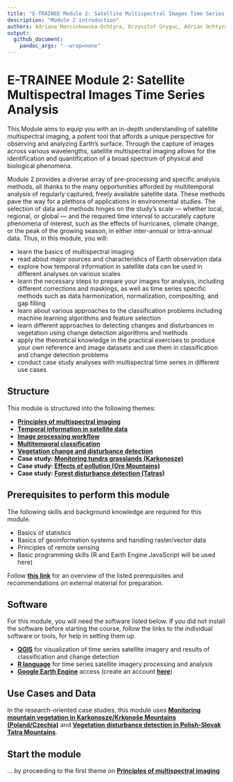 ```yaml
---
title: "E-TRAINEE Module 2: Satellite Multispectral Images Time Series Analysis"
description: "Module 2 introduction"
authors: Adriana Marcinkowska-Ochtyra, Krzysztof Gryguc, Adrian Ochtyra
output: 
  github_document:
    pandoc_args: "--wrap=none"
---
```


E-TRAINEE Module 2: Satellite Multispectral Images Time Series Analysis
================

This Module aims to equip you with an in-depth understanding of satellite multispectral imaging, a potent tool that affords a unique perspective for observing and analyzing Earth’s surface. Through the capture of images across various wavelengths, satellite multispectral imaging allows for the identification and quantification of a broad spectrum of physical and biological phenomena.

Module 2 provides a diverse array of pre-processing and specific analysis methods, all thanks to the many opportunities afforded by multitemporal analysis of regularly captured, freely available satellite data. These methods pave the way for a plethora of applications in environmental studies. The selection of data and methods hinges on the study’s scale — whether local, regional, or global — and the required time interval to accurately capture phenomena of interest, such as the effects of hurricanes, climate change, or the peak of the growing season, in either inter-annual or intra-annual data. Thus, in this module, you will:

- learn the basics of multispectral imaging
- read about major sources and characteristics of Earth observation data
- explore how temporal information in satellite data can be used in different analyses on various scales
- learn the necessary steps to prepare your images for analysis, including different corrections and maskings, as well as time series specific methods such as data harmonization, normalization, compositing, and gap filling
- learn about various approaches to the classification problems including machine learning algorithms and feature selection
- learn different approaches to detecting changes and disturbances in vegetation using change detection algorithms and methods
- apply the theoretical knowledge in the practical exercises to produce your own reference and image datasets and use them in classification and change detection problems
- conduct case study analyses with multispectral time series in different use cases

## Structure

This module is structured into the following themes:

- **[Principles of multispectral imaging](01_multispectral_principles/01_multispectral_principles.md)**  
- **[Temporal information in satellite data](02_temporal_information/02_temporal_information.md)**  
- **[Image processing workflow](03_image_processing/03_image_processing.md)**  
- **[Multitemporal classification](04_multitemporal_classification/04_multitemporal_classification.md)**  
- **[Vegetation change and disturbance detection](05_vegetation_monitoring/05_vegetation_monitoring.md)**  
- **Case study: [Monitoring tundra grasslands (Karkonosze)](06_cs_tundra_grasslands/06_cs_tundra_grasslands.md)**
- **Case study: [Effects of pollution (Ore Mountains)](07_cs_forest_changes/07_cs_forest_changes.md)**
- **Case study: [Forest disturbance detection (Tatras)](08_cs_disturbance_detection/08_cs_disturbance_detection.md)**

## Prerequisites to perform this module

The following skills and background knowledge are required for this module.

- Basics of statistics
- Basics of geoinformation systems and handling raster/vector data
- Principles of remote sensing
- Basic programming skills (R and Earth Engine JavaScript will be used here)

Follow **[this link](../module0/module0.md)** for an overview of the listed prerequisites and recommendations on external material for preparation.

## Software

For this module, you will need the software listed below. If you did not install the software before starting the course, follow the links to the individual software or tools, for help in setting them up.

- **[QGIS](../software/software_qgis.md)** for visualization of time series satellite imagery and results of classification and change detection
- **[R language](../software/software_r_language.md)** for time series satellite imagery processing and analysis
- **[Google Earth Engine](https://earthengine.google.com/)** access (create an account **[here](https://earthengine.google.com/signup/)**)

## Use Cases and Data

In the research-oriented case studies, this module uses **[Monitoring mountain vegetation in Karkonosze/Krkonoše Mountains (Poland/Czechia)](../data_usecases/usecase_tundra_karkonosze.md)** and **[Vegetation disturbance detection in Polish-Slovak Tatra Mountains](../data_usecases/usecase_forests_tatras.md)**.

## Start the module

… by proceeding to the first theme on **[Principles of multispectral imaging](01_multispectral_principles/01_multispectral_principles.md)**
